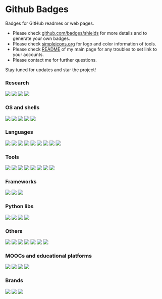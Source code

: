 # Github Badges

Badges for GitHub readmes or web pages.   

* Please check [github.com/badges/shields](https://github.com/badges/shields) for more details and to generate your own badges.
* Please check [simpleicons.org](https://simpleicons.org/) for logo and color information of tools.
* Please check [README](https://github.com/kabartay/kabartay/blob/main/README.md) of my main page for any troubles to set link to your accounts. 
* Please contact me for further questions.

Stay tuned for updates and star the project!

### Research
[![](https://img.shields.io/badge/ORCID-informational?style=flat&logo=ORCID&logoColor=white&color=A6CE39)](https://orcid.org/link-to-your)
[![](https://img.shields.io/badge/Scopus-informational?style=flat&logo=Publons&logoColor=white&color=E9711C)](https://www.scopus.com/authid/detail.uri?authorId=link-to-your) 
[![](https://img.shields.io/badge/Publons-informational?style=flat&logo=Publons&logoColor=white&color=336699)](https://publons.com/researcher/link-to-your) 
[![](https://img.shields.io/badge/GoogleScholar-informational?style=flat&logo=Google-Scholar&logoColor=white&color=4285F4)](https://scholar.google.com/citations?user=link-to-your) 

### OS and shells
![](https://img.shields.io/badge/OS-Linux-informational?style=flat&logo=linux&logoColor=white&color=FCC624)
![](https://img.shields.io/badge/OS-Windows-informational?style=flat&logo=windows&logoColor=white&color=0078D6)
![](https://img.shields.io/badge/Debian-informational?style=flat&logo=debian&logoColor=white&color=A81D33)
![](https://img.shields.io/badge/Ubuntu-informational?style=flat&logo=ubuntu&logoColor=white&color=E95420)
![](https://img.shields.io/badge/Shell-Bash-informational?style=flat&logo=gnu-bash&logoColor=white&color=4EAA25)

### Languages
![](https://img.shields.io/badge/Code-Python-informational?style=flat&logo=python&logoColor=white&color=3776AB)
![](https://img.shields.io/badge/Code-Julia-informational?style=flat&logo=julia&logoColor=white&color=9558B2)
![](https://img.shields.io/badge/Code-C++-informational?style=flat&logo=cplusplus&logoColor=white&color=00599C)
![](https://img.shields.io/badge/Code-SQLite-informational?style=flat&logo=sqlite&logoColor=white&color=003B57)
![](https://img.shields.io/badge/Code-MySQL-informational?style=flat&logo=mysql&logoColor=white&color=4479A1)
![](https://img.shields.io/badge/Code-PostgreSQL-informational?style=flat&logo=postgresql&logoColor=white&color=336791)
![](https://img.shields.io/badge/Code-PHP-informational?style=flat&logo=php&logoColor=white&color=777BB4)
![](https://img.shields.io/badge/Code-Perl-informational?style=flat&logo=Perl&logoColor=white&color=39457E)
![](https://img.shields.io/badge/Code-LaTeX-informational?style=flat&logo=LaTeX&logoColor=white&color=008080)


### Tools
![](https://img.shields.io/badge/Code-Jupyter-informational?style=flat&logo=jupyter&logoColor=white&color=F37626)
![](https://img.shields.io/badge/Code-Git-informational?style=flat&logo=Git&logoColor=white&color=F05032)
![](https://img.shields.io/badge/Code-VSCode-informational?style=flat&logo=visual-studio-code&logoColor=white&color=0078d7)
![](https://img.shields.io/badge/Code-Atom-informational?style=flat&logo=atom&logoColor=white&color=66595C)
![](https://img.shields.io/badge/Code-Emacs-informational?style=flat&logo=gnu-emacs&logoColor=white&color=7F5AB6)
![](https://img.shields.io/badge/Code-Vim-informational?style=flat&logo=vim&logoColor=white&color=019733)
![](https://img.shields.io/badge/Code-Docker-informational?style=flat&logo=docker&logoColor=white&color=2496ED)
![](https://img.shields.io/badge/Code-Colab-informational?style=flat&logo=google-colab&logoColor=white&color=F4B400)

### Frameworks   
![](https://img.shields.io/badge/TensorFlow-informational?style=flat&logo=TensorFlow&logoColor=white&color=FF6F00)
![](https://img.shields.io/badge/Keras-informational?style=flat&logo=Keras&logoColor=white&color=D00000)
![](https://img.shields.io/badge/PyTorch-informational?style=flat&logo=PyTorch&logoColor=white&color=EE4C2C)


### Python libs
![](https://img.shields.io/badge/Pandas-informational?style=flat&logo=pandas&logoColor=white&color=150458)
![](https://img.shields.io/badge/NumPy-informational?style=flat&logo=numpy&logoColor=white&color=013243)
![](https://img.shields.io/badge/SciPy-informational?style=flat&logo=scipy&logoColor=white&color=8CAAE6)
![](https://img.shields.io/badge/ScikitLearn-informational?style=flat&logo=scikit-learn&logoColor=white&color=F7931E)

### Others
![](https://img.shields.io/badge/Apache-informational?style=flat&logo=apache&logoColor=white&color=D22128)
![](https://img.shields.io/badge/ApacheSpark-informational?style=flat&logo=apache-spark&logoColor=white&color=E25A1C)
![](https://img.shields.io/badge/Azure-informational?style=flat&logo=microsoft-azure&logoColor=white&color=0089D6)
![](https://img.shields.io/badge/Neo4j-informational?style=flat&logo=neo4j&logoColor=white&color=008CC1)
![](https://img.shields.io/badge/Confluence-informational?style=flat&logo=confluence&logoColor=white&color=172B4D)
![](https://img.shields.io/badge/Wolfram-informational?style=flat&logo=wolfram&logoColor=white&color=DD1100)
![](https://img.shields.io/badge/Overleaf-informational?style=flat&logo=overleaf&logoColor=white&color=47A141)

### MOOCs and educational platforms
![](https://img.shields.io/badge/edX-informational?style=flat&logo=edx&logoColor=white&color=02262B)
![](https://img.shields.io/badge/Coursera-informational?style=flat&logo=coursera&logoColor=white&color=0056D2)
![](https://img.shields.io/badge/FutureLearn-informational?style=flat&logo=futurelearn&logoColor=white&color=DE00A5)
![](https://img.shields.io/badge/TED-informational?style=flat&logo=ted&logoColor=white&color=E62B1E)

### Brands
![](https://img.shields.io/badge/Linux-informational?style=flat&logo=linux-foundation&logoColor=white&color=003764)
![](https://img.shields.io/badge/HP-informational?style=flat&logo=hp&logoColor=white&color=0096D6)
![](https://img.shields.io/badge/Dell-informational?style=flat&logo=dell&logoColor=white&color=007DB8)


